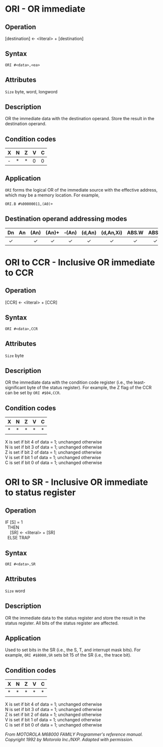 # ORI - OR immediate

## Operation
[destination] ← \<literal\> + [destination]

## Syntax
```assembly
ORI #<data>,<ea>
```

## Attributes
`Size`  byte, word, longword

## Description
OR the immediate data with the destination operand. Store the result in the destination operand.

## Condition codes
|X|N|Z|V|C|
|--|--|--|--|--|
|-|*|*|0|0|

## Application
`ORI` forms the logical OR of the immediate source with the effective address, which may be a memory location. For example,

```
ORI.B #%00000011,(A0)+
```

## Destination operand addressing modes
|Dn|An|(An)|(An)+|&#x2011;(An)|(d,An)|(d,An,Xi)|ABS.W|ABS.L|(d,PC)|(d,PC,Xn)|imm|
|:-:|:-:|:-:|:-:|:-:|:-:|:-:|:-:|:-:|:-:|:-:|:-:|
|✓||✓|✓|✓|✓|✓|✓|✓||||

# ORI to CCR - Inclusive OR immediate to CCR

## Operation
[CCR] ← \<literal\> + [CCR]

## Syntax
```assembly
ORI #<data>,CCR
```

## Attributes
`Size`  byte

## Description
OR the immediate data with the condition code register (i.e., the least-significant byte of the status register). For example, the Z flag of the CCR can be set by `ORI #$04,CCR`.

## Condition codes
|X|N|Z|V|C|
|--|--|--|--|--|
|*|*|*|*|*|

X is set if bit 4 of data = 1; unchanged otherwise</br>
N is set if bit 3 of data = 1; unchanged otherwise</br>
Z is set if bit 2 of data = 1; unchanged otherwise</br>
V is set if bit 1 of data = 1; unchanged otherwise</br>
C is set if bit 0 of data = 1; unchanged otherwise</br>

# ORI to SR - Inclusive OR immediate to status register

## Operation
IF [S] = 1<br/>
&nbsp;&nbsp;THEN<br/>
&nbsp;&nbsp;&nbsp;&nbsp;[SR] ← \<literal\> + [SR]<br/>
&nbsp;&nbsp;ELSE TRAP

## Syntax
```assembly
ORI #<data>,SR
```

## Attributes
`Size`  word

## Description
OR the immediate data to the status register and store the result in the status register. All bits of the status register are affected.


## Application
Used to set bits in the SR (i.e., the S, T, and interrupt mask bits). For example, `ORI #$8000,SR` sets bit 15 of the SR (i.e., the trace bit).

## Condition codes
|X|N|Z|V|C|
|--|--|--|--|--|
|*|*|*|*|*|

X is set if bit 4 of data = 1; unchanged otherwise<br/>
N is set if bit 3 of data = 1; unchanged otherwise<br/>
Z is set if bit 2 of data = 1; unchanged otherwise<br/>
V is set if bit 1 of data = 1; unchanged otherwise<br/>
C is set if bit 0 of data = 1; unchanged otherwise

*From MOTOROLA M68000 FAMILY Programmer's reference manual. Copyright 1992 by Motorola Inc./NXP. Adapted with permission.*